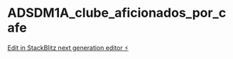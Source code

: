 # ADSDM1A_clube_aficionados_por_cafe

[Edit in StackBlitz next generation editor ⚡️](https://stackblitz.com/~/github.com/abavieira/ADSDM1A_clube_aficionados_por_cafe)